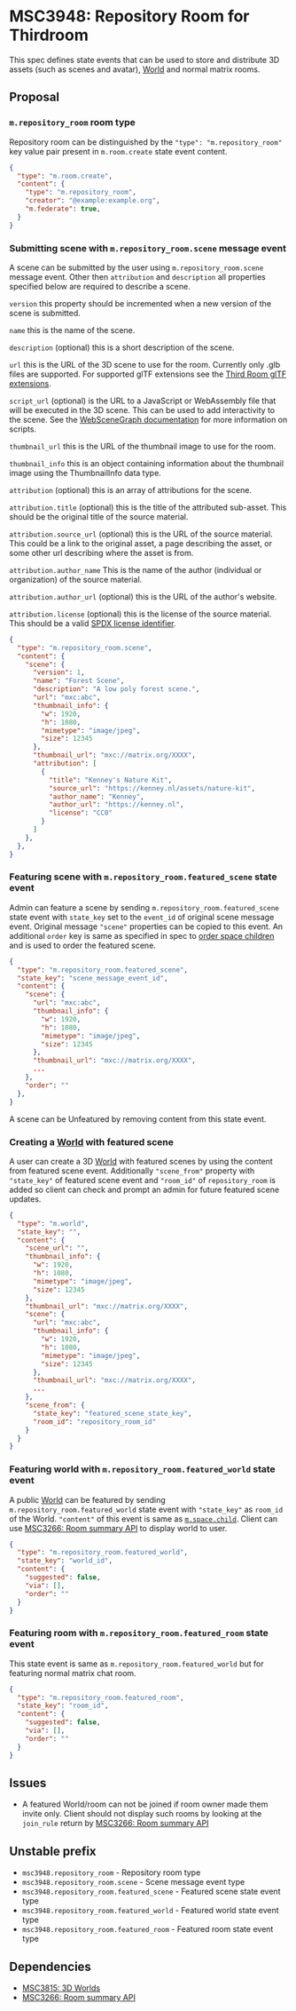 # MSC3948: Repository Room for Thirdroom

This spec defines state events that can be used to store and distribute 3D assets (such as scenes
and avatar), [World](https://github.com/matrix-org/matrix-spec-proposals/pull/3815) and normal
matrix rooms.

## Proposal

### `m.repository_room` room type

Repository room can be distinguished by the `"type": "m.repository_room"` key value pair
present in `m.room.create` state event content.

```json
{
  "type": "m.room.create",
  "content": {
    "type": "m.repository_room",
    "creator": "@example:example.org",
    "m.federate": true,
  }
}
```

### Submitting scene with `m.repository_room.scene` message event

A scene can be submitted by the user using `m.repository_room.scene` message event. Other then
`attribution` and `description` all properties specified below are required to describe a scene.

`version` this property should be incremented when a new version of the scene is submitted.

`name` this is the name of the scene.

`description` (optional) this is a short description of the scene.

`url` this is the URL of the 3D scene to use for the room. Currently only .glb files are supported.
For supported glTF extensions see the
[Third Room glTF extensions](https://thirdroom.io/docs/gltf/).

`script_url` (optional) is the URL to a JavaScript or WebAssembly file that will be executed in the
3D scene. This can be used to add interactivity to the scene. See the [WebSceneGraph
documentation](https://thirdroom.io/docs/guides/websg/) for more information on scripts.

`thumbnail_url` this is the URL of the thumbnail image to use for the room.

`thumbnail_info` this is an object containing information about the thumbnail image using the
ThumbnailInfo data type.

`attribution` (optional) this is an array of attributions for the scene.

`attribution.title` (optional) this is the title of the attributed sub-asset. This should be the
original title of the source material.

`attribution.source_url` (optional) this is the URL of the source material. This could be a link to
the original asset, a page describing the asset, or some other url describing where the asset is
from.

`attribution.author_name` This is the name of the author (individual or organization) of the source
material.

`attribution.author_url` (optional) this is the URL of the author's website.

`attribution.license` (optional) this is the license of the source material. This should be a valid
[SPDX license identifier](https://spdx.org/licenses/).

```json
{
  "type": "m.repository_room.scene",
  "content": {
    "scene": {
      "version": 1,
      "name": "Forest Scene",
      "description": "A low poly forest scene.",
      "url": "mxc:abc",
      "thumbnail_info": {
        "w": 1920,
        "h": 1080,
        "mimetype": "image/jpeg",
        "size": 12345
      },
      "thumbnail_url": "mxc://matrix.org/XXXX",
      "attribution": [
        {
          "title": "Kenney's Nature Kit",
          "source_url": "https://kenney.nl/assets/nature-kit",
          "author_name": "Kenney",
          "author_url": "https://kenney.nl",
          "license": "CC0"
        }
      ]
    },
  },
}
```

### Featuring scene with `m.repository_room.featured_scene` state event

Admin can feature a scene by sending `m.repository_room.featured_scene` state event with
`state_key` set to the `event_id` of original scene message event. Original message `"scene"`
properties can be copied to this event. An additional `order` key is same as specified in spec to
[order space
children](https://spec.matrix.org/v1.5/client-server-api/#ordering-of-children-within-a-space) and
is used to order the featured scene.

```json
{
  "type": "m.repository_room.featured_scene",
  "state_key": "scene_message_event_id",
  "content": {
    "scene": {
      "url": "mxc:abc",
      "thumbnail_info": {
        "w": 1920,
        "h": 1080,
        "mimetype": "image/jpeg",
        "size": 12345
      },
      "thumbnail_url": "mxc://matrix.org/XXXX",
      ...
    },
    "order": ""
  },
}
```

A scene can be Unfeatured by removing content from this state event.

### Creating a [World](https://github.com/matrix-org/matrix-spec-proposals/pull/3815) with featured scene

A user can create a 3D [World](https://github.com/matrix-org/matrix-spec-proposals/pull/3815) with
featured scenes by using the content from featured scene event. Additionally `"scene_from"` property
with `"state_key"` of featured scene event and `"room_id"` of `repository_room` is added so client
can check and prompt an admin for future featured scene updates.

```json
{
  "type": "m.world",
  "state_key": "",
  "content": {
    "scene_url": "",
    "thumbnail_info": {
      "w": 1920,
      "h": 1080,
      "mimetype": "image/jpeg",
      "size": 12345
    },
    "thumbnail_url": "mxc://matrix.org/XXXX",
    "scene": {
      "url": "mxc:abc",
      "thumbnail_info": {
        "w": 1920,
        "h": 1080,
        "mimetype": "image/jpeg",
        "size": 12345
      },
      "thumbnail_url": "mxc://matrix.org/XXXX",
      ...
    },
    "scene_from": {
      "state_key": "featured_scene_state_key",
      "room_id": "repository_room_id"
    }
  }
}
```

### Featuring world with `m.repository_room.featured_world` state event

A public [World](https://github.com/matrix-org/matrix-spec-proposals/pull/3815) can be featured by
sending `m.repository_room.featured_world` state event with `"state_key"` as `room_id` of the
World. `"content"` of this event is same as
[`m.space.child`](https://spec.matrix.org/v1.5/client-server-api/#mspacechild). Client can use
[MSC3266: Room summary API](https://github.com/matrix-org/matrix-spec-proposals/pull/3266) to
display world to user.

```json
{
  "type": "m.repository_room.featured_world",
  "state_key": "world_id",
  "content": {
    "suggested": false,
    "via": [],
    "order": ""
  }
}
```

### Featuring room with  `m.repository_room.featured_room` state event

This state event is same as `m.repository_room.featured_world` but for featuring normal matrix
chat room.

```json
{
  "type": "m.repository_room.featured_room",
  "state_key": "room_id",
  "content": {
    "suggested": false,
    "via": [],
    "order": ""
  }
}
```

## Issues

* A featured World/room can not be joined if room owner made them invite only. Client should not
  display such rooms by looking at the `join_rule` return by [MSC3266: Room summary
  API](https://github.com/matrix-org/matrix-spec-proposals/pull/3266)

## Unstable prefix
* `msc3948.repository_room` - Repository room type
* `msc3948.repository_room.scene` - Scene message event type
* `msc3948.repository_room.featured_scene` - Featured scene state event type
* `msc3948.repository_room.featured_world` - Featured world state event type
* `msc3948.repository_room.featured_room` - Featured room state event type

## Dependencies

* [MSC3815: 3D Worlds](https://github.com/matrix-org/matrix-spec-proposals/pull/3815)
* [MSC3266: Room summary API](https://github.com/matrix-org/matrix-spec-proposals/pull/3266)
